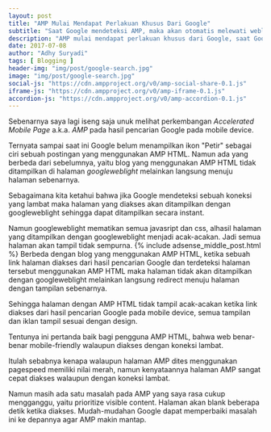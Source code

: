 ```yaml
---
layout: post
title: "AMP Mulai Mendapat Perlakuan Khusus Dari Google"
subtitle: "Saat Google mendeteksi AMP, maka akan otomatis melewati weblight."
description: "AMP mulai mendapat perlakuan khusus dari Google, saat Google mendeteksi AMP maka akan otomatis melewati weblight."
date: 2017-07-08
author: "Adhy Suryadi"
tags: [ Blogging ]
header-img: "img/post/google-search.jpg"
image: "img/post/google-search.jpg"
social-js: "https://cdn.ampproject.org/v0/amp-social-share-0.1.js"
iframe-js: "https://cdn.ampproject.org/v0/amp-iframe-0.1.js"
accordion-js: "https://cdn.ampproject.org/v0/amp-accordion-0.1.js"
---
```


Sebenarnya saya lagi iseng saja unuk melihat perkembangan *Accelerated Mobile Page* a.k.a. *AMP* pada hasil pencarian Google pada mobile device.

Ternyata sampai saat ini Google belum menampilkan ikon "Petir" sebagai ciri sebuah postingan yang menggunakan AMP HTML. Namun ada yang berbeda dari sebelumnya, yaitu blog yang menggunakan AMP HTML tidak ditampilkan di halaman *googleweblight* melainkan langsung menuju halaman sebenarnya.

Sebagaimana kita ketahui bahwa jika Google mendeteksi sebuah koneksi yang lambat maka halaman yang diakses akan ditampilkan dengan googleweblight sehingga dapat ditampilkan secara instant.

Namun googleweblight mematikan semua javasript dan css, alhasil halaman yang ditampilkan dengan googleweblight menjadi acak-acakan. Jadi semua halaman akan tampil tidak sempurna.
{% include adsense_middle_post.html %}
Berbeda dengan blog yang menggunakan AMP HTML, ketika sebuah link halaman diakses dari hasil pencarian Google dan terdeteksi halaman tersebut menggunakan AMP HTML maka halaman tidak akan ditampilkan dengan googleweblight melainkan langsung redirect menuju halaman dengan tampilan sebenarnya.

Sehingga halaman dengan AMP HTML tidak tampil acak-acakan ketika link diakses dari hasil pencarian Google pada mobile device, semua tampilan dan iklan tampil sesuai dengan design.

Tentunya ini pertanda baik bagi pengguna AMP HTML, bahwa web benar-benar mobile-friendly walaupun diakses dengan koneksi lambat.

Itulah sebabnya kenapa walaupun halaman AMP dites menggunakan pagespeed memiliki nilai merah, namun kenyataannya halaman AMP sangat cepat diakses walaupun dengan koneksi lambat.

Namun masih ada satu masalah pada AMP yang saya rasa cukup mengganggu, yaitu prioritize visible content. Halaman akan blank beberapa detik ketika diakses. Mudah-mudahan Google dapat memperbaiki masalah ini ke depannya agar AMP makin mantap.

